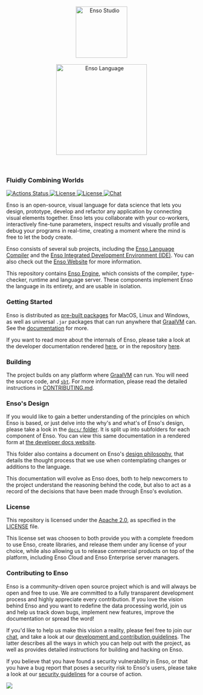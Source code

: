 <p align="center">
  <br/>
  <a href="http://luna-lang.org">
      <img
          src="https://user-images.githubusercontent.com/1623053/79905826-22bac080-8417-11ea-82b0-ee015904a485.png"
          alt="Enso Studio"
          width="136"
      />
  </a>
  <br/>
  <br/>
  <a href="http://luna-lang.org">
      <img
          src="https://user-images.githubusercontent.com/1623053/75661125-05664300-5c6d-11ea-9bd3-8a5355db9609.png"
          alt="Enso Language"
          width="240"
      />
  </a>
  <br/>
  <br/>
  <br/>
</p>

### Fluidly Combining Worlds
<p>
  <a href="https://github.com/luna/ide/actions">
    <img src="https://github.com/luna/enso/workflows/Enso%20CI/badge.svg?branch=master"
         alt="Actions Status">
  </a>
  <a href="https://github.com/luna/enso/blob/master/LICENSE">
    <img src="https://img.shields.io/static/v1?label=Compiler%20License&message=Apache%20v2&color=2ec352&labelColor=2c3239"
         alt="License">
  </a>
  <a href="https://github.com/luna/ide/blob/master/LICENSE">
    <img src="https://img.shields.io/static/v1?label=GUI%20License&message=AGPL%20v3&color=2ec352&labelColor=2c3239"
         alt="License">
  </a>
  <a href="http://chat.luna-lang.org">
    <img src="https://img.shields.io/discord/401396655599124480?label=Chat&color=2ec352&labelColor=2c3239"
         alt="Chat">
  </a>
</p>

Enso is an open-source, visual language for data science that lets you design,
prototype, develop and refactor any application by connecting visual elements
together. Enso lets you collaborate with your co-workers, interactively
fine-tune parameters, inspect results and visually profile and debug your
programs in real-time, creating a moment where the mind is free to let the body
create.

Enso consists of several sub projects, including the
[Enso Language Compiler](https://github.com/luna/enso) and the
[Enso Integrated Development Environment (IDE)](https://github.com/luna/ide).
You can also check out the [Enso Website](https://enso.org) for more
information.

This repository contains [Enso Engine](./engine/), which consists of the
compiler, type-checker, runtime and language server. These components implement
Enso the language in its entirety, and are usable in isolation.

### Getting Started
Enso is distributed as [pre-built packages](https://github.com/luna/enso/releases)
for MacOS, Linux and Windows, as well as universal `.jar` packages that can run
anywhere that [GraalVM](https://graalvm.org) can. See the
[documentation](http://enso.org) for more.

If you want to read more about the internals of Enso, please take a look at the
developer documentation rendered [here](https://dev.enso.org), or in the
repository [here](./docs).

### Building
The project builds on any platform where [GraalVM](https://graalvm.org) can run.
You will need the source code, and [`sbt`](https://www.scala-sbt.org/). For more
information, please read the detailed instructions in
[CONTRIBUTING.md](./docs/CONTRIBUTING.md).

### Enso's Design
If you would like to gain a better understanding of the principles on which Enso
is based, or just delve into the why's and what's of Enso's design, please take
a look in the [`docs/` folder](./docs/). It is split up into subfolders for each
component of Enso. You can view this same documentation in a rendered form at
[the developer docs website](https://dev.enso.org).

This folder also contains a document on Enso's
[design philosophy](./docs/enso-philosophy.md), that details the thought process
that we use when contemplating changes or additions to the language.

This documentation will evolve as Enso does, both to help newcomers to the
project understand the reasoning behind the code, but also to act as a record of
the decisions that have been made through Enso's evolution.

### License
This repository is licensed under the
[Apache 2.0](https://opensource.org/licenses/apache-2.0), as specified in the
[LICENSE](https://github.com/luna/enso/blob/master/LICENSE) file.

This license set was choosen to both provide you with a complete freedom to use
Enso, create libraries, and release them under any license of your choice, while
also allowing us to release commercial products on top of the platform,
including Enso Cloud and Enso Enterprise server managers.

### Contributing to Enso
Enso is a community-driven open source project which is and will always be open
and free to use. We are committed to a fully transparent development process and
highly appreciate every contribution. If you love the vision behind Enso and you
want to redefine the data processing world, join us and help us track down bugs,
implement new features, improve the documentation or spread the word!

If you'd like to help us make this vision a reality, please feel free to join
our [chat](http://chat.luna-lang.org/), and take a look at our
[development and contribution guidelines](./docs/CONTRIBUTING.md). The latter
describes all the ways in which you can help out with the project, as well as
provides detailed instructions for building and hacking on Enso.

If you believe that you have found a security vulnerability in Enso, or that
you have a bug report that poses a security risk to Enso's users, please take
a look at our [security guidelines](./docs/SECURITY.md) for a course of action.

<a href="https://github.com/luna/enso/graphs/contributors">
  <img src="https://opencollective.com/enso-language/contributors.svg?width=890&button=false">
</a>
